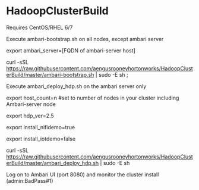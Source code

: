 # HadoopClusterBuild

Requires CentOS/RHEL 6/7  

Execute ambari-bootstrap.sh on all nodes, except ambari server 

export ambari_server=[FQDN of ambari-server host]  

curl -sSL https://raw.githubusercontent.com/aengusrooneyhortonworks/HadoopClusterBuild/master/ambari-bootstrap.sh | sudo -E sh ; 

Execute ambari_deploy_hdp.sh on the ambari server only 

export host_count=n #set to number of nodes in your cluster including Ambari-server node 

export hdp_ver=2.5 

export install_nifidemo=true 

export install_iotdemo=false 

curl -sSL https://raw.githubusercontent.com/aengusrooneyhortonworks/HadoopClusterBuild/master/ambari_deploy_hdp.sh | sudo -E sh 

Log on to Ambari UI (port 8080) and monitor the cluster install (admin:BadPass#1) 
